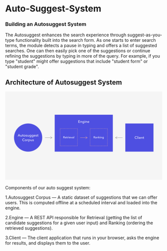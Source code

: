 # Auto-Suggest-System

### Building an Autosuggest System

The Autosuggest enhances the search experience through suggest-as-you-type functionality built into the search form. As one starts to enter search terms, the module detects a pause in typing and offers a list of suggested searches. One can then easily pick one of the suggestions or continue refining the suggestions by typing in more of the query. For example, if you type "student" might offer suggestions that include "student form" or "student grade".

## Architecture of Autosuggest System

![Autosuggest](autosuggest.png)

Components of our auto suggest system:

1.Autosuggest Corpus — A static dataset of suggestions that we can offer users. This is computed offline at a scheduled interval and loaded into the engine.

2.Engine — A REST API responsible for Retrieval (getting the list of candidate suggestions for a given user input) and Ranking (ordering the retrieved suggestions).

3.Client — The client application that runs in your browser, asks the engine for results, and displays them to the user.
